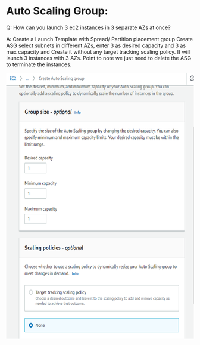 # Auto Scaling Group:

Q: How can you launch 3 ec2 instances in 3 separate AZs at once?

A: Create a Launch Template with Spread/ Partition placement group
Create ASG select subnets in different AZs, enter 3 as desired capacity
and 3 as max capacity and Create it without any target tracking scaling
policy. It will launch 3 instances with 3 AZs. Point to note we just
need to delete the ASG to terminate the instances.

<img src="./images/ASG/media/image1.png"
style="width:6.5in;height:7.42986in" />
